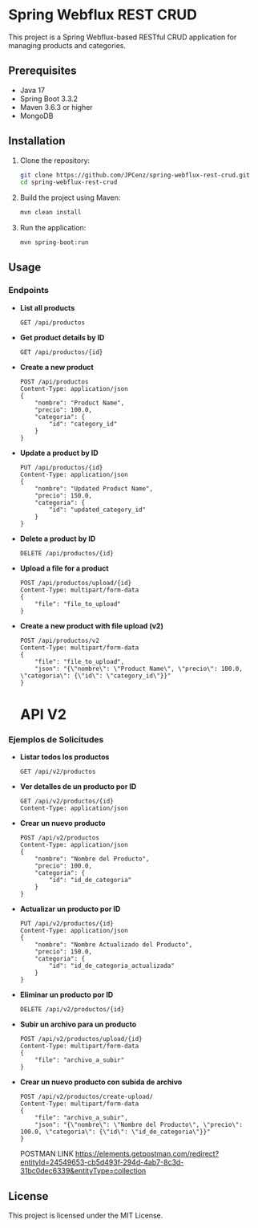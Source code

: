 # Spring Webflux REST CRUD

This project is a Spring Webflux-based RESTful CRUD application for managing products and categories.

## Prerequisites

- Java 17 
- Spring Boot 3.3.2
- Maven 3.6.3 or higher
- MongoDB

## Installation

1. Clone the repository:
    ```sh
    git clone https://github.com/JPCenz/spring-webflux-rest-crud.git
    cd spring-webflux-rest-crud
    ```

2. Build the project using Maven:
    ```sh
    mvn clean install
    ```

3. Run the application:
    ```sh
    mvn spring-boot:run
    ```

## Usage

### Endpoints

- **List all products**
    ```http
    GET /api/productos
    ```

- **Get product details by ID**
    ```http
    GET /api/productos/{id}
    ```

- **Create a new product**
    ```http
    POST /api/productos
    Content-Type: application/json
    {
        "nombre": "Product Name",
        "precio": 100.0,
        "categoria": {
            "id": "category_id"
        }
    }
    ```

- **Update a product by ID**
    ```http
    PUT /api/productos/{id}
    Content-Type: application/json
    {
        "nombre": "Updated Product Name",
        "precio": 150.0,
        "categoria": {
            "id": "updated_category_id"
        }
    }
    ```

- **Delete a product by ID**
    ```http
    DELETE /api/productos/{id}
    ```

- **Upload a file for a product**
    ```http
    POST /api/productos/upload/{id}
    Content-Type: multipart/form-data
    {
        "file": "file_to_upload"
    }
    ```

- **Create a new product with file upload (v2)**
    ```http
    POST /api/productos/v2
    Content-Type: multipart/form-data
    {
        "file": "file_to_upload",
        "json": "{\"nombre\": \"Product Name\", \"precio\": 100.0, \"categoria\": {\"id\": \"category_id\"}}"
    }
    ```

  # API V2

### Ejemplos de Solicitudes

- **Listar todos los productos**
    ```http
    GET /api/v2/productos
    ```

- **Ver detalles de un producto por ID**
    ```http
    GET /api/v2/productos/{id}
    Content-Type: application/json
    ```

- **Crear un nuevo producto**
    ```http
    POST /api/v2/productos
    Content-Type: application/json
    {
        "nombre": "Nombre del Producto",
        "precio": 100.0,
        "categoria": {
            "id": "id_de_categoria"
        }
    }
    ```

- **Actualizar un producto por ID**
    ```http
    PUT /api/v2/productos/{id}
    Content-Type: application/json
    {
        "nombre": "Nombre Actualizado del Producto",
        "precio": 150.0,
        "categoria": {
            "id": "id_de_categoria_actualizada"
        }
    }
    ```

- **Eliminar un producto por ID**
    ```http
    DELETE /api/v2/productos/{id}
    ```

- **Subir un archivo para un producto**
    ```http
    POST /api/v2/productos/upload/{id}
    Content-Type: multipart/form-data
    {
        "file": "archivo_a_subir"
    }
    ```

- **Crear un nuevo producto con subida de archivo**
    ```http
    POST /api/v2/productos/create-upload/
    Content-Type: multipart/form-data
    {
        "file": "archivo_a_subir",
        "json": "{\"nombre\": \"Nombre del Producto\", \"precio\": 100.0, \"categoria\": {\"id\": \"id_de_categoria\"}}"
    }
    ```

    POSTMAN LINK https://elements.getpostman.com/redirect?entityId=24549653-cb5d493f-294d-4ab7-8c3d-31bc0dec6339&entityType=collection
## License

This project is licensed under the MIT License.
